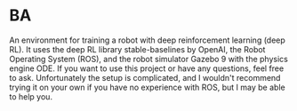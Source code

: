 # BA
An environment for training a robot with deep reinforcement learning (deep RL). It uses the deep RL library stable-baselines by OpenAI, the Robot Operating System (ROS), and the robot simulator Gazebo 9 with the physics engine ODE. If you want to use this project or have any questions, feel free to ask. Unfortunately the setup is complicated, and I wouldn't recommend trying it on your own if you have no experience with ROS, but I may be able to help you.
